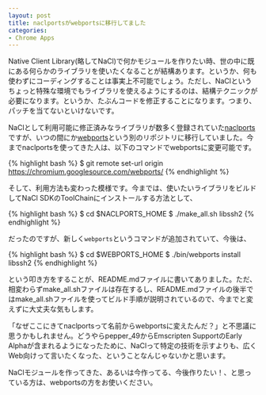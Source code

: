 ```yaml
---
layout: post
title: naclportsがwebportsに移行してました
categories:
- Chrome Apps
---
```

Native Client Library(略してNaCl)で何かモジュールを作りたい時、世の中に既にある何らかのライブラリを使いたくなることが結構あります。というか、何も使わずにコーディングすることは事実上不可能でしょう。ただし、NaClというちょっと特殊な環境でもライブラリを使えるようにするのは、結構テクニックが必要になります。というか、たぶんコードを修正することになります。つまり、パッチを当てないといけないです。

NaClとして利用可能に修正済みなライブラリが数多く登録されていた[naclports](https://chromium.googlesource.com/external/naclports)ですが、いつの間にか[webports](https://chromium.googlesource.com/webports/)という別のリポジトリに移行していました。今までnaclportsを使ってきた人は、以下のコマンドでwebportsに変更可能です。

{% highlight bash %}
$ git remote set-url origin https://chromium.googlesource.com/webports/
{% endhighlight %}

そして、利用方法も変わった模様です。今までは、使いたいライブラリをビルドしてNaCl SDKのToolChainにインストールする方法として、

{% highlight bash %}
$ cd $NACLPORTS_HOME
$ ./make_all.sh libssh2
{% endhighlight %}

だったのですが、新しく`webports`というコマンドが追加されていて、今後は、

{% highlight bash %}
$ cd $WEBPORTS_HOME
$ ./bin/webports install libssh2
{% endhighlight %}

という叩き方をすることが、README.mdファイルに書いてありました。ただ、相変わらずmake_all.shファイルは存在するし、README.mdファイルの後半ではmake_all.shファイルを使ってビルド手順が説明されているので、今までと変えずに大丈夫な気もします。

「なぜここにきてnaclportsって名前からwebportsに変えたんだ？」と不思議に思うかもしれません。どうやらpepper_49からEmscripten SupportのEarly Alphaが含まれるようになったために、NaClって特定の技術を示すよりも、広くWeb向けって言いたくなった、ということなんじゃないかと思います。

NaClモジュールを作ってきた、あるいは今作ってる、今後作りたい！、と思っている方は、webportsの方をお使いください。
